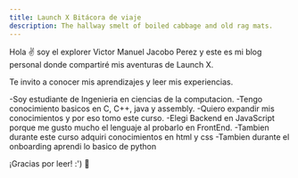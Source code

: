 ```yaml
---
title: Launch X Bitácora de viaje
description: The hallway smelt of boiled cabbage and old rag mats.
---
```


Hola ✌️  soy el explorer Victor Manuel Jacobo Perez y este es mi blog personal donde compartiré mis aventuras de Launch X.

Te invito a conocer mis aprendizajes y leer mis experiencias.

-Soy estudiante de Ingenieria en ciencias de la computacion.
-Tengo conocimiento basicos en C, C++, java y assembly.
-Quiero expandir mis conocimientos y por eso tomo este curso.
-Elegi Backend en JavaScript porque me gusto mucho el lenguaje al probarlo en FrontEnd.
-Tambien durante este curso adquiri conocimientos en html y css
-Tambien durante el onboarding aprendi lo basico de python

¡Gracias por leer! :')
🚀
